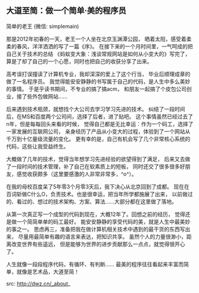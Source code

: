 ## 大道至简：做一个简单·美的程序员

简单的老王 (微信: simplemain)

那是2012年初春的一天，老王一个人坐在北京玉渊潭公园，
晒着太阳，感受着柔柔的春风，洋洋洒洒的写了一篇《序》。
在接下来的一个月时间里，一气呵成的把自己关于技术的总结
《蚂蚁变大象：浅谈常规网站是如何从小变大的》写完了，
算是了却了自己的一个心愿，同时也把自己的收获分享了出来。

高考误打误撞读了计算机专业，我却深深的爱上了这个行当，
毕业后顺理成章的做了一名程序员。
我觉得能安安静静的书写属于自己的代码，是人生中多么美妙的事情。
于是乎读书期间，不专业的搞了搞acm，
和朋友一起搞了个皮包公司创业，接了些外包做网站……

后来遇到技术瓶颈，就想找个大公司去学习学习先进的技术。
纠结了一段时间后，在MS和百度两个公司间，选择了后者，进了贴吧。
这个事情虽然已经过去了n年，但是每每回头来看的时候，
觉得自己都是无比幸运：作为一个码工，选择了一家发展的互联网公司，
亲身经历了产品从小变大的过程，体验到了一个网站从千万到十亿量级流量的变化。
更有幸的是，自己有机会写了几个非常核心系统的代码，这些让我受益终生。

大概做了几年的技术，觉得当年想学习先进经验的欲望得到了满足，
后来又去做了一段时间的技术管理，补了自己在软素质上的短板，
同时还交了很多很多好朋友，感觉收获颇多（这里要感激的人非常非常多，^o^）。

在我的母校百度呆了5年零3个月零3天后，我下决心从北京回到了成都。
现在在百词斩做C什么O，负责技术。也是很幸运，把当年所学都施展了出来，
以前做过的、看过的、想过的技术架构、方案、算法……大部分都在这里做了落地。

从第一次真正写一个成型的代码到现在，大概12年了。回想之前的经历，
觉得还是做一个简简单单的码工最好。
能安安静静的享受代码的美，就是人生中最美妙的事之一。
思虑再三，准备把我在做计算机相关技术中遇到的最干货的东西写出来，
尽量用最简单有趣的语言来表达，把知识共享。
虽然个人的力量很渺小，距离改变世界有些遥远，
但是能够为世界的进步贡献那么一点点，就觉得很开心了。

人生就像一段段程序代码，有循环、有判断…… 
最美的程序往往看起来丰富而简单，就像是艺术品，大道至简！

src: http://dwz.cn/_about_
